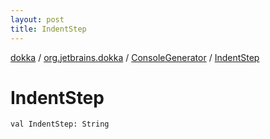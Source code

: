 ```yaml
---
layout: post
title: IndentStep
---
```

[dokka](../../index.md) / [org.jetbrains.dokka](../index.md) / [ConsoleGenerator](index.md) / [IndentStep](IndentStep.md)

# IndentStep

```
val IndentStep: String
```
